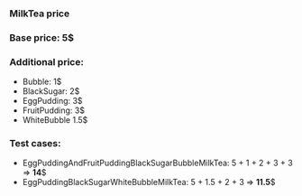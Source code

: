 ﻿### MilkTea price
### Base price: 5$
### Additional price:
* Bubble: 1$
* BlackSugar: 2$
* EggPudding: 3$
* FruitPudding: 3$
* WhiteBubble 1.5$
### Test cases:
* EggPuddingAndFruitPuddingBlackSugarBubbleMilkTea: 5 + 1 + 2 + 3 + 3 => **14**$
* EggPuddingBlackSugarWhiteBubbleMilkTea: 5 + 1.5 + 2 + 3 => **11.5**$